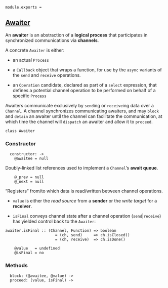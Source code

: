     module.exports =




## [Awaiter]()

An **awaiter** is an abstraction of a **logical process** that participates in
synchronized communications via **channels**.

A concrete `Awaiter` is either:

- an actual `Process`

- a `Callback` object that wraps a function, for use by the `async` variants of
  the `send` and `receive` operations.

- an `Operation` candidate, declared as part of a `select` expression, that
  defines a potential channel operation to be performed on behalf of a specific
  `Process`

Awaiters communicate exclusively by `send`ing or `receive`ing data over a
`Channel`. A channel synchronizes communicating awaiters, and may `block` and
`detain` an awaiter until the channel can facilitate the communication, at
which time the channel will `dispatch` an awaiter and allow it to `proceed`.

    class Awaiter


### Constructor

      constructor: ->
        @awaitee = null

Doubly-linked list references used to implement a `Channel`’s **await queue**.

        @_prev = null
        @_next = null

“Registers” from/to which data is read/written between channel operations.

- `value` is either the *read source* from a **sender** or the *write target*
  for a **receiver**.

- `isFinal` conveys channel state after a channel operation (`send`|`receive`)
  has yielded control back to the `Awaiter`:

```
awaiter.isFinal :: (Channel, Function) => boolean
                      = (ch, send)     => ch.isClosed()
                      = (ch, receive)  => ch.isDone()
```

        @value   = undefined
        @isFinal = no




### Methods

      block: (@awaitee, @value) ->
      proceed: (value, isFinal) ->
